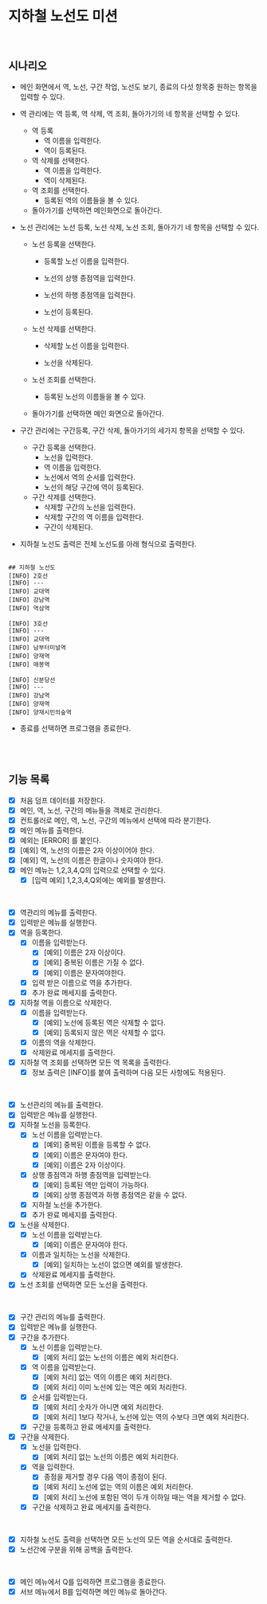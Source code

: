 # 지하철 노선도 미션

<br>

## 시나리오
- 메인 화면에서 역, 노선, 구간 작업, 노선도 보기, 종료의 다섯 항목중 원하는 항목을 입력할 수 있다.

- 역 관리에는 역 등록, 역 삭제, 역 조회, 돌아가기의 네 항목을 선택할 수 있다.
  - 역 등록
    - 역 이름을 입력한다.
    - 역이 등록된다.
  - 역 삭제를 선택한다.
    - 역 이름을 입력한다.
    - 역이 삭제된다.
  - 역 조회를 선택한다.
    - 등록된 역의 이름들을 볼 수 있다.
  - 돌아가기를 선택하면 메인화면으로 돌아간다.
- 노선 관리에는 노선 등록, 노선 삭제, 노선 조회, 돌아가기 네 항목을 선택할 수 있다.
  - 노선 등록을 선택한다.
  
    - 등록할 노선 이름을 입력한다.
    
    - 노선의 상행 종점역을 입력한다.
    
    - 노선의 하행 종점역을 입력한다.
    
    - 노선이 등록된다.
    
  - 노선 삭제를 선택한다.
    - 삭제할 노선 이름을 입력한다.
    
    - 노선을 삭제된다.
    
  - 노선 조회를 선택한다.
    - 등록된 노선의 이름들을 볼 수 있다.
  - 돌아가기를 선택하면 메인 화면으로 돌아간다.
- 구간 관리에는 구간등록, 구간 삭제, 돌아가기의 세가지 항목을 선택할 수 있다.
  - 구간 등록을 선택한다.
    - 노선을 입력한다.
    - 역 이름을 입력한다.
    - 노선에서 역의 순서를 입력한다.
    - 노선의 해당 구간에 역이 등록된다.
  - 구간 삭제를 선택한다.
    - 삭제할 구간의 노선을 입력한다.
    - 삭제할 구간의 역 이름을 입력한다.
    - 구간이 삭제된다.
- 지하철 노선도 출력은 전체 노선도를 아래 형식으로 출력한다.
```

## 지하철 노선도
[INFO] 2호선
[INFO] ---
[INFO] 교대역
[INFO] 강남역
[INFO] 역삼역

[INFO] 3호선
[INFO] ---
[INFO] 교대역
[INFO] 남부터미널역
[INFO] 양재역
[INFO] 매봉역

[INFO] 신분당선
[INFO] ---
[INFO] 강남역
[INFO] 양재역
[INFO] 양재시민의숲역

```
- 종료를 선택하면 프로그램을 종료한다.

<br>
<br>


## 기능 목록
- [x] 처음 덤프 데이터를 저장한다.
- [x] 메인, 역, 노선, 구간의 메뉴들을 객체로 관리한다.
- [x] 컨트롤러로 메인, 역, 노선, 구간의 메뉴에서 선택에 따라 분기한다.
- [x] 메인 메뉴를 출력한다.
- [x] 예외는 [ERROR] 를 붙인다.
- [x] [예외] 역, 노선의 이름은 2자 이상이어야 한다.
- [x] [예외] 역, 노선의 이름은 한글이나 숫자여야 한다.
- [x] 메인 메뉴는 1,2,3,4,Q의 입력으로 선택할 수 있다.
  - [x] [입력 예외] 1,2,3,4,Q외에는 예외를 발생한다.

<br>

- [x] 역관리의 메뉴를 출력한다.
- [x] 입력받은 메뉴를 실행한다.
- [x] 역을 등록한다.
  - [x] 이름을 입력받는다.
    - [x] [예외] 이름은 2자 이상이다.
    - [x] [예외] 중복된 이름은 가질 수 없다.
    - [x] [예외] 이름은 문자여야한다.
  - [x] 입력 받은 이름으로 역을 추가한다.
  - [x] 추가 완료 메세지를 출력한다.
- [x] 지하철 역을 이름으로 삭제한다.
  - [x] 이름을 입력받는다.
    - [x] [예외] 노선에 등록된 역은 삭제할 수 없다.
    - [x] [예외] 등록되지 않은 역은 삭제할 수 없다.
  - [x] 이름의 역을 삭제한다.
  - [x] 삭제완료 메세지를 출력한다.
- [x] 지하철 역 조회를 선택하면 모든 역 목록을 출력한다.
  - [x] 정보 출력은 [INFO]를 붙여 출력하며 다음 모든 사항에도 적용된다.

<br>

- [x] 노선관리의 메뉴를 출력한다.
- [x] 입력받은 메뉴를 실행한다.
- [x] 지하철 노선을 등록한다. 
  - [x] 노선 이름을 입력받는다.
    - [x] [예외] 중복된 이름을 등록할 수 없다.
    - [x] [예외] 이름은 문자여야 한다.
    - [x] [예외] 이름은 2자 이상이다.
  - [x] 상행 종점역과 하행 종점역을 입력받는다.
    - [x] [예외] 등록된 역만 입력이 가능하다.
    - [x] [예외] 상행 종점역과 하행 종점역은 같을 수 없다.
  - [x] 지하철 노선을 추가한다.
  - [x] 추가 완료 메세지를 출력한다.
- [x] 노선을 삭제한다.
  - [x] 노선 이름을 입력받는다.
    - [x] [예외] 이름은 문자여야 한다.
  - [x] 이름과 일치하는 노선을 삭제한다.
    - [x] [예외] 일치하는 노선이 없으면 예외를 발생한다.
  - [x] 삭제완료 메세지를 출력한다.
- [x] 노선 조회를 선택하면 모든 노선을 출력한다.

<br>

- [x] 구간 관리의 메뉴를 출력한다.
- [x] 입력받은 메뉴를 실행한다.
- [x] 구간을 추가한다.
  - [x] 노선 이름을 입력받는다.
    - [x] [예외 처리] 없는 노선의 이름은 예외 처리한다.
  - [x] 역 이름을 입력받는다.
    - [x] [예외 처리] 없는 역의 이름은 예외 처리한다.
    - [x] [예외 처리] 이미 노선에 있는 역은 예외 처리한다.
  - [x] 순서를 입력받는다.
    - [x] [예외 처리] 숫자가 아니면 예외 처리한다.
    - [x] [예외 처리] 1보다 작거나, 노선에 있는 역의 수보다 크면 예외 처리한다.
  - [x] 구간을 등록하고 완료 메세지를 출력한다.
- [x] 구간을 삭제한다.
  - [x] 노선을 입력한다.
    - [x] [예외 처리] 없는 노선의 이름은 예외 처리한다.
  - [x] 역을 입력한다.
    - [x] 종점을 제거할 경우 다음 역이 종점이 된다.
    - [x] [예외 처리] 노선에 없는 역의 이름은 예외 처리한다.
    - [x] [예외 처리] 노선에 포함된 역이 두개 이하일 때는 역을 제거할 수 없다.
  - [x] 구간을 삭제하고 완료 메세지를 출력한다.
  
<br>

- [x] 지하철 노선도 출력을 선택하면 모든 노선의 모든 역을 순서대로 출력한다.
- [x] 노선간에 구분을 위해 공백을 출력한다.

<br>

- [x] 메인 메뉴에서 Q를 입력하면 프로그램을 종료한다.
- [x] 서브 메뉴에서 B를 입력하면 메인 메뉴로 돌아간다.

<br>
